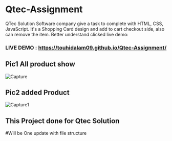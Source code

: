 # Qtec-Assignment
QTec Solution Software company give a task to complete with HTML, CSS, JavaScript. It's a Shopping Card design and add to cart checkout side, also can remove the item. Better understand clicked live demo: 


 ### LIVE DEMO : https://touhidalam09.github.io/Qtec-Assignment/
 ## Pic1 All product show
 ![Capture](https://user-images.githubusercontent.com/50386486/136146307-bddc815a-642e-40a2-a831-997dfca84f0f.PNG)
 
 ## Pic2 added Product
 ![Capture1](https://user-images.githubusercontent.com/50386486/136146622-792f933e-7e3b-4f7e-b31c-d9ffcd5ead3d.PNG)
 
 ## This Project done for Qtec Solution
 
 #Will be One update with file structure 
